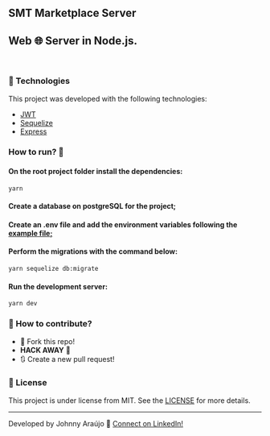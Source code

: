 ## SMT Marketplace Server

## Web 🌐 Server in Node.js.


<br>

### 🚀 Technologies

This project was developed with the following technologies:

- [JWT](https://jwt.io/)
- [Sequelize](https://sequelize.org/)
- [Express](https://expressjs.com/)

### How to run? 🤖

#### On the root project folder install the dependencies:
```
yarn
```

#### Create a database on postgreSQL for the project;

#### Create an .env file and add the environment variables following the [example file;](.env.example)

#### Perform the migrations with the command below:
```
yarn sequelize db:migrate
```

#### Run the development server:
```
yarn dev
```

### 🤔 How to contribute?

- 🍴 Fork this repo!
- **HACK AWAY** 🔨
- 🔃 Create a new pull request!

### 📝 License

This project is under license from MIT. See the [LICENSE](LICENSE.md) for more details.

---

Developed by Johnny Araújo 👋 [Connect on LinkedIn!](https://www.linkedin.com/in/ijohnnysa/)
